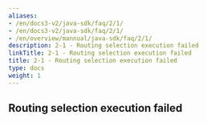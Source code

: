 ```yaml
---
aliases:
- /en/docs3-v2/java-sdk/faq/2/1/
- /en/docs3-v2/java-sdk/faq/2/1/
- /en/overview/mannual/java-sdk/faq/2/1/
description: 2-1 - Routing selection execution failed
linkTitle: 2-1 - Routing selection execution failed
title: 2-1 - Routing selection execution failed
type: docs
weight: 1
---
```







## Routing selection execution failed

